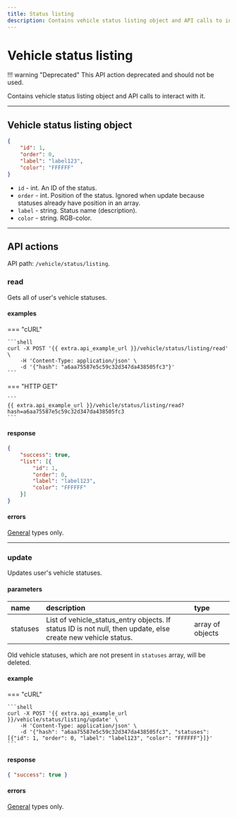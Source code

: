 ```yaml
---
title: Status listing
description: Contains vehicle status listing object and API calls to interact with it.
---
```


# Vehicle status listing

!!! warning "Deprecated"
    This API action deprecated and should not be used.

Contains vehicle status listing object and API calls to interact with it.

***

## Vehicle status listing object

```json
{
    "id": 1,
    "order": 0,
    "label": "label123",
    "color": "FFFFFF"
}
```

* `id` - int. An ID of the status.
* `order` - int. Position of the status. Ignored when update because statuses already have position in an array.
* `label` - string. Status name (description).
* `color` - string. RGB-color.

***

## API actions

API path: `/vehicle/status/listing`.

### read

Gets all of user's vehicle statuses.

#### examples

=== "cURL"

    ```shell
    curl -X POST '{{ extra.api_example_url }}/vehicle/status/listing/read' \
        -H 'Content-Type: application/json' \
        -d '{"hash": "a6aa75587e5c59c32d347da438505fc3"}'
    ```

=== "HTTP GET"

    ```
    {{ extra.api_example_url }}/vehicle/status/listing/read?hash=a6aa75587e5c59c32d347da438505fc3
    ```

#### response

```json
{
    "success": true,
    "list": [{
        "id": 1,
        "order": 0,
        "label": "label123",
        "color": "FFFFFF"
    }]
}
```

#### errors

[General](../../../../getting-started.md#error-codes) types only.

***

### update

Updates user's vehicle statuses.

#### parameters

| name     | description                                                                                                  | type             |
|:---------|:-------------------------------------------------------------------------------------------------------------|:-----------------|
| statuses | List of vehicle_status_entry objects. If status ID is not null, then update, else create new vehicle status. | array of objects |

Old vehicle statuses, which are not present in `statuses` array, will be deleted.

#### example

=== "cURL"

    ```shell
    curl -X POST '{{ extra.api_example_url }}/vehicle/status/listing/update' \
        -H 'Content-Type: application/json' \
        -d '{"hash": "a6aa75587e5c59c32d347da438505fc3", "statuses": [{"id": 1, "order": 0, "label": "label123", "color": "FFFFFF"}]}'
    ```

#### response

```json
{ "success": true }
```

#### errors

[General](../../../../getting-started.md#error-codes) types only.